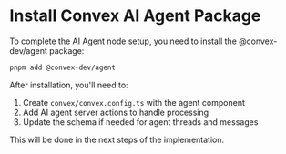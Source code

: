 # Install Convex AI Agent Package

To complete the AI Agent node setup, you need to install the @convex-dev/agent package:

```bash
pnpm add @convex-dev/agent
```

After installation, you'll need to:

1. Create `convex/convex.config.ts` with the agent component
2. Add AI agent server actions to handle processing
3. Update the schema if needed for agent threads and messages

This will be done in the next steps of the implementation.